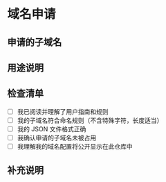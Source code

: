 # 域名申请

## 申请的子域名

<!-- 例如：myapp.ciao.su -->

## 用途说明

<!-- 简短描述您计划如何使用该子域名 -->

## 检查清单

<!-- 请确认以下事项，并在方括号中填入 "x" 来选中 -->

- [ ] 我已阅读并理解了用户指南和规则
- [ ] 我的子域名符合命名规则（不含特殊字符，长度适当）
- [ ] 我的 JSON 文件格式正确
- [ ] 我确认申请的子域名未被占用
- [ ] 我理解我的域名配置将公开显示在此仓库中

## 补充说明

<!-- 如有其他说明，请在此处添加 -->
